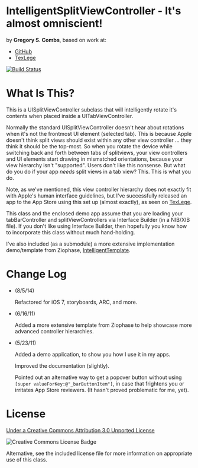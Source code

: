 IntelligentSplitViewController - It's almost omniscient!
=============
by **Gregory S. Combs**, based on work at:  
  
- [GitHub](https://github.com/grgcombs/IntelligentSplitViewController)  
- [TexLege](http://www.texlege.com)  

[![Build Status](https://travis-ci.org/grgcombs/IntelligentSplitViewController.svg?branch=master)](https://travis-ci.org/grgcombs/IntelligentSplitViewController)

What Is This?
=============

This is a UISplitViewController subclass that will intelligently rotate it's contents when placed inside a UITabViewController.

Normally the standard UISplitViewController doesn't hear about rotations when it's not the frontmost UI element (selected tab). This is because Apple doesn't think split views should exist within any other view controller ... they think it should be the top-most. So when you rotate the device while switching back and forth between tabs of splitviews, your view controllers and UI elements start drawing in mismatched orientations, because your view hierarchy isn't "supported".  Users don't like this nonsense.  But what do you do if your app *needs*  split views in a tab view?  This.  This is what you do.

Note, as we've mentioned, this view controller hierarchy does not exactly fit with Apple's human interface guidelines, but I've successfully released an app to the App Store using this set up (almost exactly), as seen on [TexLege](http://www.texlege.com).

This class and the enclosed demo app assume that you are loading your tabBarController and splitViewControllers via Interface Builder (in a NIB/XIB file).  If you don't like using Interface Builder, then hopefully you know how to incorporate this class without much hand-holding.

I've also included (as a submodule) a more extensive implementation demo/template from Ziophase, [IntelligentTemplate](https://www.github.com/ziophase/IntelligentTemplate).

Change Log
=========================

- 	(8/5/14)  

	Refactored for iOS 7, storyboards, ARC, and more.  

- 	(6/16/11)  
	
	Added a more extensive template from Ziophase to help showcase more advanced controller hierarchies.  
		
- 	(5/23/11)  
	
	Added a demo application, to show you how I use it in my apps.  
	
	Improved the documentation (slightly).  
	
	Pointed out an alternative way to get a popover button without using `[super valueForKey:@"_barButtonItem"]`, in case that frightens you or irritates App Store reviewers.  (It hasn't proved problematic for me, yet).  

License
=========================

[Under a Creative Commons Attribution 3.0 Unported License](http://creativecommons.org/licenses/by/3.0/)

![Creative Commons License Badge](http://i.creativecommons.org/l/by/3.0/88x31.png "Creative Commons Attribution")

Alternative, see the included license file for more information on appropriate use of this class.

